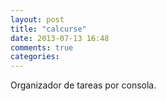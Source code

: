 ```yaml
---
layout: post
title: "calcurse"
date: 2013-07-13 16:48
comments: true
categories: 
---
```

Organizador de tareas por consola.

